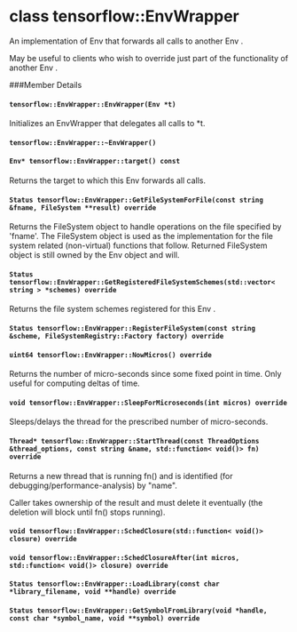# class tensorflow::EnvWrapper

An implementation of Env that forwards all calls to another Env .

May be useful to clients who wish to override just part of the functionality of another Env .

\###Member Details

#### `tensorflow::EnvWrapper::EnvWrapper(Env *t)` <a href="#tensorflow_envwrapper_envwrapper" id="tensorflow_envwrapper_envwrapper"></a>

Initializes an EnvWrapper that delegates all calls to \*t.

#### `tensorflow::EnvWrapper::~EnvWrapper()` <a href="#tensorflow_envwrapper_envwrapper" id="tensorflow_envwrapper_envwrapper"></a>

#### `Env* tensorflow::EnvWrapper::target() const` <a href="#env_tensorflow_envwrapper_target" id="env_tensorflow_envwrapper_target"></a>

Returns the target to which this Env forwards all calls.

#### `Status tensorflow::EnvWrapper::GetFileSystemForFile(const string &fname, FileSystem **result) override` <a href="#status_tensorflow_envwrapper_getfilesystemforfile" id="status_tensorflow_envwrapper_getfilesystemforfile"></a>

Returns the FileSystem object to handle operations on the file specified by 'fname'. The FileSystem object is used as the implementation for the file system related (non-virtual) functions that follow. Returned FileSystem object is still owned by the Env object and will.

#### `Status tensorflow::EnvWrapper::GetRegisteredFileSystemSchemes(std::vector< string > *schemes) override` <a href="#status_tensorflow_envwrapper_getregisteredfilesystemschemes" id="status_tensorflow_envwrapper_getregisteredfilesystemschemes"></a>

Returns the file system schemes registered for this Env .

#### `Status tensorflow::EnvWrapper::RegisterFileSystem(const string &scheme, FileSystemRegistry::Factory factory) override` <a href="#status_tensorflow_envwrapper_registerfilesystem" id="status_tensorflow_envwrapper_registerfilesystem"></a>

#### `uint64 tensorflow::EnvWrapper::NowMicros() override` <a href="#uint64_tensorflow_envwrapper_nowmicros" id="uint64_tensorflow_envwrapper_nowmicros"></a>

Returns the number of micro-seconds since some fixed point in time. Only useful for computing deltas of time.

#### `void tensorflow::EnvWrapper::SleepForMicroseconds(int micros) override` <a href="#void_tensorflow_envwrapper_sleepformicroseconds" id="void_tensorflow_envwrapper_sleepformicroseconds"></a>

Sleeps/delays the thread for the prescribed number of micro-seconds.

#### `Thread* tensorflow::EnvWrapper::StartThread(const ThreadOptions &thread_options, const string &name, std::function< void()> fn) override` <a href="#thread_tensorflow_envwrapper_startthread" id="thread_tensorflow_envwrapper_startthread"></a>

Returns a new thread that is running fn() and is identified (for debugging/performance-analysis) by "name".

Caller takes ownership of the result and must delete it eventually (the deletion will block until fn() stops running).

#### `void tensorflow::EnvWrapper::SchedClosure(std::function< void()> closure) override` <a href="#void_tensorflow_envwrapper_schedclosure" id="void_tensorflow_envwrapper_schedclosure"></a>

#### `void tensorflow::EnvWrapper::SchedClosureAfter(int micros, std::function< void()> closure) override` <a href="#void_tensorflow_envwrapper_schedclosureafter" id="void_tensorflow_envwrapper_schedclosureafter"></a>

#### `Status tensorflow::EnvWrapper::LoadLibrary(const char *library_filename, void **handle) override` <a href="#status_tensorflow_envwrapper_loadlibrary" id="status_tensorflow_envwrapper_loadlibrary"></a>

#### `Status tensorflow::EnvWrapper::GetSymbolFromLibrary(void *handle, const char *symbol_name, void **symbol) override` <a href="#status_tensorflow_envwrapper_getsymbolfromlibrary" id="status_tensorflow_envwrapper_getsymbolfromlibrary"></a>
